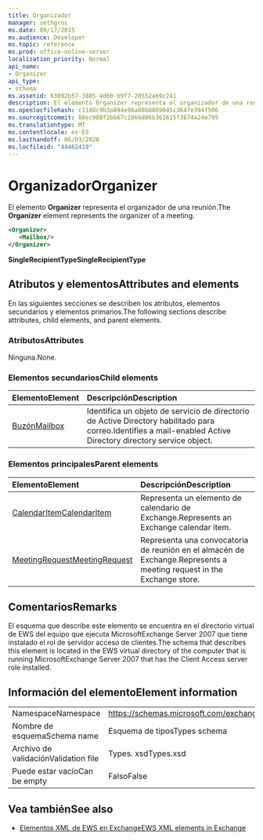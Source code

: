 ```yaml
---
title: Organizador
manager: sethgros
ms.date: 09/17/2015
ms.audience: Developer
ms.topic: reference
ms.prod: office-online-server
localization_priority: Normal
api_name:
- Organizer
api_type:
- schema
ms.assetid: 63892b57-3805-4d60-b9f7-20552a69c241
description: El elemento Organizer representa el organizador de una reunión.
ms.openlocfilehash: c1188c9b3a894e86a08b8869045c3647e394f506
ms.sourcegitcommit: 88ec988f2bb67c1866d06b361615f3674a24e795
ms.translationtype: MT
ms.contentlocale: es-ES
ms.lasthandoff: 06/03/2020
ms.locfileid: "44462419"
---
```

# <a name="organizer"></a><span data-ttu-id="6f797-103">Organizador</span><span class="sxs-lookup"><span data-stu-id="6f797-103">Organizer</span></span>

<span data-ttu-id="6f797-104">El elemento **Organizer** representa el organizador de una reunión.</span><span class="sxs-lookup"><span data-stu-id="6f797-104">The **Organizer** element represents the organizer of a meeting.</span></span> 
  
```xml
<Organizer>
   <Mailbox/>
</Organizer>
```

<span data-ttu-id="6f797-105">**SingleRecipientType**</span><span class="sxs-lookup"><span data-stu-id="6f797-105">**SingleRecipientType**</span></span>

## <a name="attributes-and-elements"></a><span data-ttu-id="6f797-106">Atributos y elementos</span><span class="sxs-lookup"><span data-stu-id="6f797-106">Attributes and elements</span></span>

<span data-ttu-id="6f797-107">En las siguientes secciones se describen los atributos, elementos secundarios y elementos primarios.</span><span class="sxs-lookup"><span data-stu-id="6f797-107">The following sections describe attributes, child elements, and parent elements.</span></span>
  
### <a name="attributes"></a><span data-ttu-id="6f797-108">Atributos</span><span class="sxs-lookup"><span data-stu-id="6f797-108">Attributes</span></span>

<span data-ttu-id="6f797-109">Ninguna.</span><span class="sxs-lookup"><span data-stu-id="6f797-109">None.</span></span>
  
### <a name="child-elements"></a><span data-ttu-id="6f797-110">Elementos secundarios</span><span class="sxs-lookup"><span data-stu-id="6f797-110">Child elements</span></span>

|<span data-ttu-id="6f797-111">**Elemento**</span><span class="sxs-lookup"><span data-stu-id="6f797-111">**Element**</span></span>|<span data-ttu-id="6f797-112">**Descripción**</span><span class="sxs-lookup"><span data-stu-id="6f797-112">**Description**</span></span>|
|:-----|:-----|
|[<span data-ttu-id="6f797-113">Buzón</span><span class="sxs-lookup"><span data-stu-id="6f797-113">Mailbox</span></span>](mailbox.md) <br/> |<span data-ttu-id="6f797-114">Identifica un objeto de servicio de directorio de Active Directory habilitado para correo.</span><span class="sxs-lookup"><span data-stu-id="6f797-114">Identifies a mail-enabled Active Directory directory service object.</span></span>  <br/> |
   
### <a name="parent-elements"></a><span data-ttu-id="6f797-115">Elementos principales</span><span class="sxs-lookup"><span data-stu-id="6f797-115">Parent elements</span></span>

|<span data-ttu-id="6f797-116">**Elemento**</span><span class="sxs-lookup"><span data-stu-id="6f797-116">**Element**</span></span>|<span data-ttu-id="6f797-117">**Descripción**</span><span class="sxs-lookup"><span data-stu-id="6f797-117">**Description**</span></span>|
|:-----|:-----|
|[<span data-ttu-id="6f797-118">CalendarItem</span><span class="sxs-lookup"><span data-stu-id="6f797-118">CalendarItem</span></span>](calendaritem.md) <br/> |<span data-ttu-id="6f797-119">Representa un elemento de calendario de Exchange.</span><span class="sxs-lookup"><span data-stu-id="6f797-119">Represents an Exchange calendar item.</span></span>  <br/> |
|[<span data-ttu-id="6f797-120">MeetingRequest</span><span class="sxs-lookup"><span data-stu-id="6f797-120">MeetingRequest</span></span>](meetingrequest.md) <br/> |<span data-ttu-id="6f797-121">Representa una convocatoria de reunión en el almacén de Exchange.</span><span class="sxs-lookup"><span data-stu-id="6f797-121">Represents a meeting request in the Exchange store.</span></span>  <br/> |
   
## <a name="remarks"></a><span data-ttu-id="6f797-122">Comentarios</span><span class="sxs-lookup"><span data-stu-id="6f797-122">Remarks</span></span>

<span data-ttu-id="6f797-123">El esquema que describe este elemento se encuentra en el directorio virtual de EWS del equipo que ejecuta MicrosoftExchange Server 2007 que tiene instalado el rol de servidor acceso de clientes.</span><span class="sxs-lookup"><span data-stu-id="6f797-123">The schema that describes this element is located in the EWS virtual directory of the computer that is running MicrosoftExchange Server 2007 that has the Client Access server role installed.</span></span>
  
## <a name="element-information"></a><span data-ttu-id="6f797-124">Información del elemento</span><span class="sxs-lookup"><span data-stu-id="6f797-124">Element information</span></span>

|||
|:-----|:-----|
|<span data-ttu-id="6f797-125">Namespace</span><span class="sxs-lookup"><span data-stu-id="6f797-125">Namespace</span></span>  <br/> |https://schemas.microsoft.com/exchange/services/2006/types  <br/> |
|<span data-ttu-id="6f797-126">Nombre de esquema</span><span class="sxs-lookup"><span data-stu-id="6f797-126">Schema name</span></span>  <br/> |<span data-ttu-id="6f797-127">Esquema de tipos</span><span class="sxs-lookup"><span data-stu-id="6f797-127">Types schema</span></span>  <br/> |
|<span data-ttu-id="6f797-128">Archivo de validación</span><span class="sxs-lookup"><span data-stu-id="6f797-128">Validation file</span></span>  <br/> |<span data-ttu-id="6f797-129">Types. xsd</span><span class="sxs-lookup"><span data-stu-id="6f797-129">Types.xsd</span></span>  <br/> |
|<span data-ttu-id="6f797-130">Puede estar vacío</span><span class="sxs-lookup"><span data-stu-id="6f797-130">Can be empty</span></span>  <br/> |<span data-ttu-id="6f797-131">Falso</span><span class="sxs-lookup"><span data-stu-id="6f797-131">False</span></span>  <br/> |
   
## <a name="see-also"></a><span data-ttu-id="6f797-132">Vea también</span><span class="sxs-lookup"><span data-stu-id="6f797-132">See also</span></span>

- [<span data-ttu-id="6f797-133">Elementos XML de EWS en Exchange</span><span class="sxs-lookup"><span data-stu-id="6f797-133">EWS XML elements in Exchange</span></span>](ews-xml-elements-in-exchange.md)


